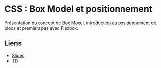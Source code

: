 # CSS : Box Model et positionnement

Présentation du concept de Box Model, introduction au positionnement de blocs
et premiers pas avec Flexbox. 

## Liens

* [Slides](https://slides.com/drazik/cdin-css-box-model-et-mise-en-page)
* [TD](TD/README.md)
